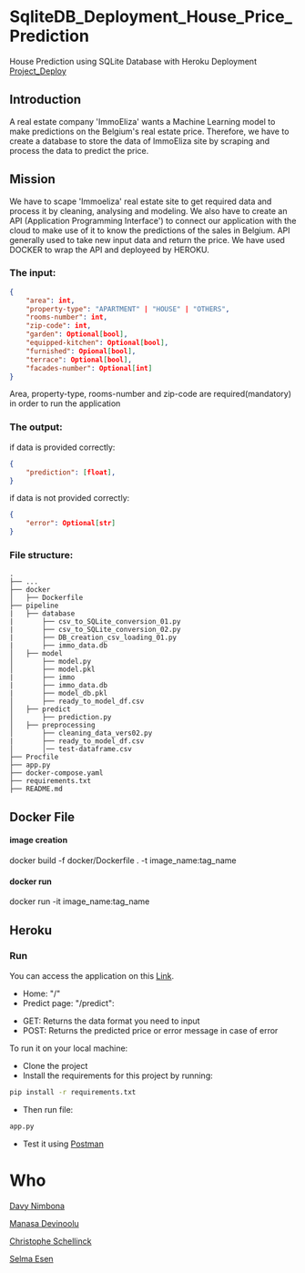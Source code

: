 # SqliteDB_Deployment_House_Price_Prediction
House Prediction using SQLite Database with Heroku Deployment
[Project_Deploy](https://okozmovskaia.github.io/Bouman-Johnson-housing-project/) 


## Introduction

A real estate company 'ImmoEliza' wants a Machine Learning model to make predictions on the Belgium's real estate price. Therefore, we have to create a database to store the data of ImmoEliza site by scraping and process the data to predict the price. 

## Mission

We have to scape 'Immoeliza' real estate site to get required data and process it by cleaning, analysing and modeling. We also have to create an API (Application Programming Interface') to connect our application with the cloud to make use of it to know the predictions of the sales in Belgium. API generally used to take new input data and return the price. We have used DOCKER to wrap the API and deployeed by HEROKU.

### The input:
```json
{
    "area": int,
    "property-type": "APARTMENT" | "HOUSE" | "OTHERS",
    "rooms-number": int,
    "zip-code": int,
    "garden": Optional[bool],
    "equipped-kitchen": Optional[bool],
    "furnished": Opional[bool],
    "terrace": Optional[bool],
    "facades-number": Optional[int]
}
```

Area, property-type, rooms-number and zip-code are required(mandatory) in order to run the application

### The output:
if data is provided correctly:
```json
{
    "prediction": [float],
}
```
if data is not provided correctly:
```json
{
    "error": Optional[str]
}
```


### File structure:

    .
    ├── ...
    ├── docker                    
    │   ├── Dockerfile                           
    ├── pipeline   
    |   ├── database
    |       ├── csv_to_SQLite_conversion_01.py
    |       ├── csv_to_SQLite_conversion_02.py
    |       ├── DB_creation_csv_loading_01.py
    |       ├── immo_data.db
    │   ├── model
    │       ├── model.py
    │       ├── model.pkl
    |       ├── immo
    |       ├── immo_data.db
    |       ├── model_db.pkl
    │       ├── ready_to_model_df.csv
    │   ├── predict
    │       ├── prediction.py
    │   ├── preprocessing 
    │       ├── cleaning_data_vers02.py
    |       ├── ready_to_model_df.csv
    │       │── test-dataframe.csv
    ├── Procfile
    ├── app.py
    ├── docker-compose.yaml
    ├── requirements.txt
    ├── README.md
    


## Docker File

#### image creation
docker build -f docker/Dockerfile . -t image_name:tag_name

#### docker run
docker run -it image_name:tag_name


## Heroku 

### Run
You can access the application on this [Link](https://sqlite-api.herokuapp.com/).
- Home: "/"
- Predict page: "/predict":
* GET: Returns the data format you need to input
* POST: Returns the predicted price or error message in case of error

To run it on your local machine:
- Clone the project
- Install the requirements for this project by running:
```bash
pip install -r requirements.txt
```
- Then run file:
```bash
app.py
```
- Test it using [Postman](https://www.postman.com/)

# Who
[Davy Nimbona](https://github.com/davymariko)

[Manasa Devinoolu](https://github.com/manasanoolu7)

[Christophe Schellinck](https://github.com/christopheschellinck) 

[Selma Esen](https://github.com/selmaesen)

